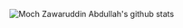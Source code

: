![Moch Zawaruddin Abdullah's github stats](https://github-readme-stats.vercel.app/api?username=zawaruddin&count_private=true&show_icons=true&theme=radical)
